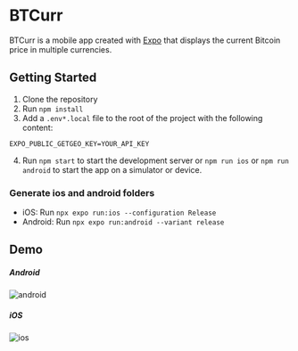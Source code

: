 # BTCurr
BTCurr is a mobile app created with [Expo](https://github.com/expo/expo) that displays the current Bitcoin price in multiple currencies.
## Getting Started
1. Clone the repository
2. Run `npm install`
3. Add a `.env*.local` file to the root of the project with the following content:
```
EXPO_PUBLIC_GETGEO_KEY=YOUR_API_KEY
```
4. Run `npm start` to start the development server or `npm run ios` or `npm run android` to start the app on a simulator or device.
### Generate ios and android folders
 * iOS: Run `npx expo run:ios --configuration Release`
 * Android: Run `npx expo run:android --variant release`

## Demo
##### Android
![android](https://github.com/vicneinei/BTCurr/assets/62955974/a61e4962-04de-4d1a-870f-783a7042ad35)


##### iOS
![ios](https://github.com/vicneinei/BTCurr/assets/62955974/da727151-2238-409a-993e-05daa6bc74f0)
